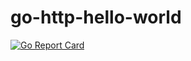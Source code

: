 # go-http-hello-world

[![Go Report Card](https://github.com/bruno-nascimento/go-http-hello-world)](https://github.com/bruno-nascimento/go-http-hello-world)
